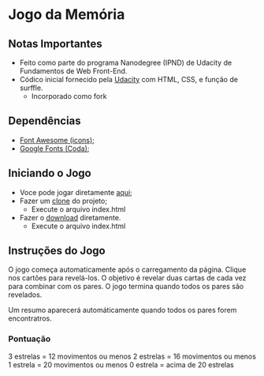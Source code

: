 # Jogo da Memória
## Notas Importantes
* Feito como parte do programa Nanodegree (IPND) de Udacity de Fundamentos de Web Front-End.
* Códico inicial fornecido pela [Udacity](https://github.com/udacity/fend-project-memory-game) com HTML, CSS, e função de surffle.
    * Incorporado como fork

## Dependências

* [Font Awesome (icons)](https://maxcdn.bootstrapcdn.com/font-awesome/4.6.1/css/font-awesome.min.css);
* [Google Fonts (Coda)](https://fonts.googleapis.com/css?family=Coda);


## Iniciando o Jogo

* Voce pode jogar diretamente [aqui](https://tomasguerreiro.github.io/memory-game/);
* Fazer um [clone](https://github.com/tomasguerreiro/memory-game.git) do projeto;
    * Execute o arquivo index.html
* Fazer o [download](https://github.com/tomasguerreiro/memory-game/archive/master.zip) diretamente.
    * Execute o arquivo index.html

## Instruções do Jogo
O jogo começa automaticamente após o carregamento da página. Clique nos cartões para revelá-los. O objetivo é revelar duas cartas de cada vez para combinar com os pares. O jogo termina quando todos os pares são revelados.

Um resumo aparecerá automáticamente quando todos os pares forem encontratros.

### Pontuação
3 estrelas = 12 movimentos ou menos 
2 estrelas = 16 movimentos ou menos 
1 estrela = 20 movimentos ou menos
0 estrela = acima de 20 estrelas
